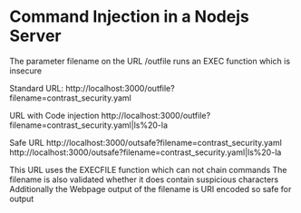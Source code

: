 # Command Injection in a Nodejs Server
The parameter filename on the URL /outfile runs an EXEC function which is insecure

Standard URL:
http://localhost:3000/outfile?filename=contrast_security.yaml

URL with Code injection
http://localhost:3000/outfile?filename=contrast_security.yaml|ls%20-la

Safe URL
http://localhost:3000/outsafe?filename=contrast_security.yaml
http://localhost:3000/outsafe?filename=contrast_security.yaml|ls%20-la

This URL uses the EXECFILE function which can not chain commands
The filename is also validated whether it does contain suspicious characters
Additionally the Webpage output of the filename is URI encoded so safe for output